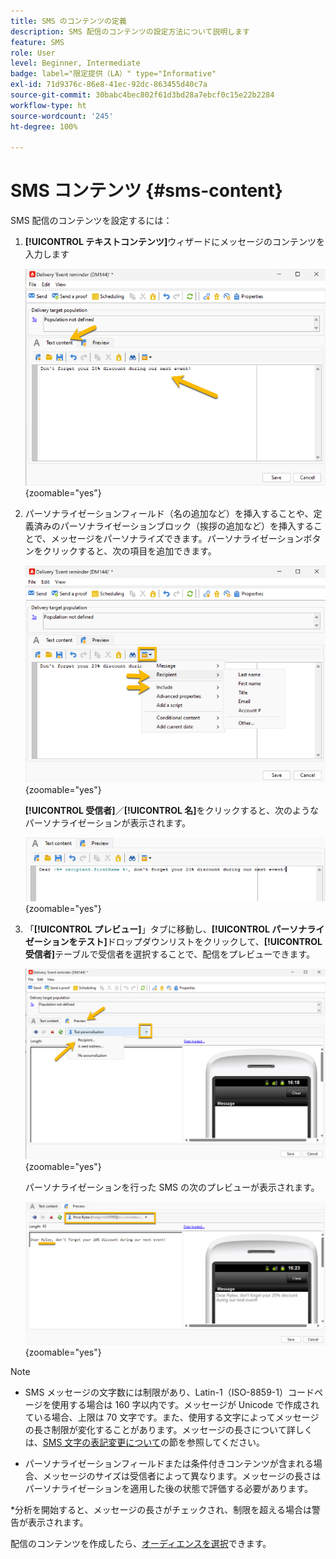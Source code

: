```yaml
---
title: SMS のコンテンツの定義
description: SMS 配信のコンテンツの設定方法について説明します
feature: SMS
role: User
level: Beginner, Intermediate
badge: label="限定提供（LA）" type="Informative"
exl-id: 71d9376c-86e8-41ec-92dc-863455d40c7a
source-git-commit: 30babc4bec802f61d3bd28a7ebcf0c15e22b2284
workflow-type: ht
source-wordcount: '245'
ht-degree: 100%

---
```


# SMS コンテンツ {#sms-content}

SMS 配信のコンテンツを設定するには：

1. **[!UICONTROL テキストコンテンツ]**&#x200B;ウィザードにメッセージのコンテンツを入力します

   ![](assets/sms_content.png){zoomable="yes"}

1. パーソナライゼーションフィールド（名の追加など）を挿入することや、定義済みのパーソナライゼーションブロック（挨拶の追加など）を挿入することで、メッセージをパーソナライズできます。パーソナライゼーションボタンをクリックすると、次の項目を追加できます。

   ![](assets/sms_perso.png){zoomable="yes"}

   **[!UICONTROL 受信者]**／**[!UICONTROL 名]**&#x200B;をクリックすると、次のようなパーソナライゼーションが表示されます。

   ![](assets/sms_perso_recipient.png){zoomable="yes"}

1. 「**[!UICONTROL プレビュー]**」タブに移動し、**[!UICONTROL パーソナライゼーションをテスト]**&#x200B;ドロップダウンリストをクリックして、**[!UICONTROL 受信者]**&#x200B;テーブルで受信者を選択することで、配信をプレビューできます。

   ![](assets/sms_preview.png){zoomable="yes"}

   パーソナライゼーションを行った SMS の次のプレビューが表示されます。

   ![](assets/sms_preview_phone.png){zoomable="yes"}

>[!NOTE]
>
>* SMS メッセージの文字数には制限があり、Latin-1（ISO-8859-1）コードページを使用する場合は 160 字以内です。メッセージが Unicode で作成されている場合、上限は 70 文字です。また、使用する文字によってメッセージの長さ制限が変化することがあります。メッセージの長さについて詳しくは、[SMS 文字の表記変更について](smpp-external-account.md#smpp-channel-settings)の節を参照してください。
>
>* パーソナライゼーションフィールドまたは条件付きコンテンツが含まれる場合、メッセージのサイズは受信者によって異なります。メッセージの長さはパーソナライゼーションを適用した後の状態で評価する必要があります。
>
>*分析を開始すると、メッセージの長さがチェックされ、制限を超える場合は警告が表示されます。

配信のコンテンツを作成したら、[オーディエンスを選択](sms-audience.md)できます。
